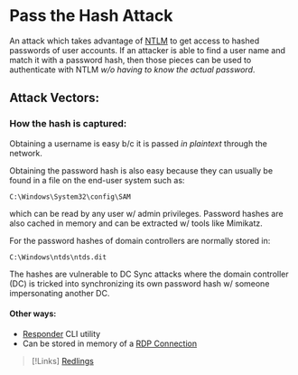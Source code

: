 
# Pass the Hash Attack
An attack which takes advantage of [NTLM](/networking/protocols/NTLM.md) to get access to hashed passwords of user accounts. If an attacker is able to find a user name and match it with a password hash, then those pieces can be used to authenticate with NTLM *w/o having to know the actual password*.
## Attack Vectors:
### How the hash is captured:
Obtaining a username is easy b/c it is passed *in plaintext* through the network.

Obtaining the password hash is also easy because they can usually be found in a file on the end-user system such as:
```
C:\Windows\System32\config\SAM
``` 
which can be read by any user w/ admin privileges. Password hashes are also cached in memory and can be extracted w/ tools like Mimikatz.

For the password hashes of domain controllers are normally stored in:
```
C:\Windows\ntds\ntds.dit
```
The hashes are vulnerable to DC Sync attacks where the domain controller (DC) is tricked into synchronizing its own password hash w/ someone impersonating another DC.
#### Other ways:
- [Responder](/cybersecurity/tools/responder.md) CLI utility
- Can be stored in memory of a [RDP Connection](/networking/protocols/RDP.md)

>[!Links]
>[Redlings](https://www.redlings.com/en/guide/ntlm-windows-new-technology-lan-manager)

 